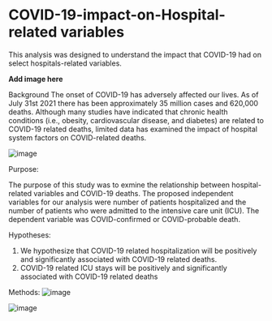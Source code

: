 # COVID-19-impact-on-Hospital-related variables
This analysis was designed to understand the impact that COVID-19 had on select hospitals-related variables.

**Add image here**

Background
The onset of COVID-19 has adversely affected our lives. As of July 31st 2021 there has been approximately 35 million cases and 620,000 deaths.  Although many studies have indicated that chronic health conditions (i.e., obesity, cardiovascular disease, and diabetes) are related to COVID-19 related deaths, limited data has examined the impact of hospital system factors on COVID-related deaths.

![image](https://user-images.githubusercontent.com/82011523/128093423-362e4d06-74e7-4aae-b243-7f1beef8e133.png)

Purpose:

The purpose of this study was to exmine the relationship between hospital-related variables and COVID-19 deaths.  The proposed independent variables for our analysis were number of patients hospitalized and the number of patients who were admitted to the intensive care unit (ICU).  The dependent variable was COVID-confirmed or COVID-probable death.

Hypotheses:

1. We hypothesize that COVID-19 related hospitalization will be positively and significantly associated with COVID-19 related deaths.
2. COVID-19 related ICU stays will be positively and significantly associated with COVID-19 related deaths

Methods:
![image](https://user-images.githubusercontent.com/82011523/128093832-8bb1859a-3003-438b-a5bd-09ec40e57e16.png)


![image](https://user-images.githubusercontent.com/82011523/128093800-c1c7f46f-a52d-457c-8f2e-a605492c45b3.png)


